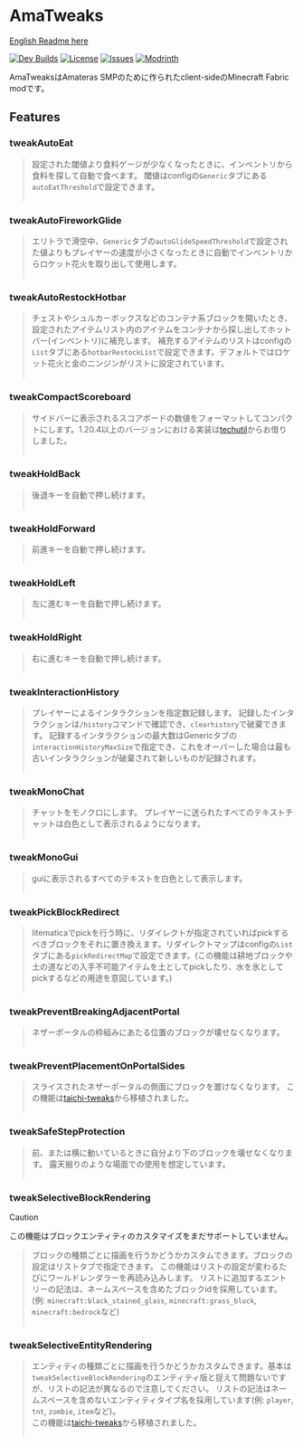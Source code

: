 # AmaTweaks

[English Readme here](README.md)

[![Dev Builds](https://github.com/pugur523/ama-tweaks/actions/workflows/gradle.yml/badge.svg)](https://github.com/pugur523/ama-tweaks/actions/workflows/gradle.yml)
[![License](https://img.shields.io/github/license/pugur523/ama-tweaks.svg)](https://opensource.org/licenses/MIT)
[![Issues](https://img.shields.io/github/issues/pugur523/ama-tweaks.svg)](https://github.com/pugur523/ama-tweaks/issues)
[![Modrinth](https://img.shields.io/modrinth/dt/amatweaks?label=Modrinth%20Downloads)](https://modrinth.com/mod/amatweaks)


AmaTweaksはAmateras SMPのために作られたclient-sideのMinecraft Fabric modです。

## Features


### tweakAutoEat

> 設定された閾値より食料ゲージが少なくなったときに、インベントリから食料を探して自動で食べます。
閾値はconfigの`Generic`タブにある`autoEatThreshold`で設定できます。
<br><br>

### tweakAutoFireworkGlide

> エリトラで滑空中、`Generic`タブの`autoGlideSpeedThreshold`で設定された値よりもプレイヤーの速度が小さくなったときに自動でインベントリからロケット花火を取り出して使用します。
<br><br>

### tweakAutoRestockHotbar

> チェストやシュルカーボックスなどのコンテナ系ブロックを開いたとき、設定されたアイテムリスト内のアイテムをコンテナから探し出してホットバー(インベントリ)に補充します。
補充するアイテムのリストはconfigの`List`タブにある`hotbarRestockList`で設定できます。デフォルトではロケット花火と金のニンジンがリストに設定されています。
<br><br>

### tweakCompactScoreboard

> サイドバーに表示されるスコアボードの数値をフォーマットしてコンパクトにします。1.20.4以上のバージョンにおける実装は[techutil](https://github.com/Kikugie/techutils)からお借りしました。
<br><br>

### tweakHoldBack

> 後退キーを自動で押し続けます。
<br><br>

### tweakHoldForward

> 前進キーを自動で押し続けます。
<br><br>

### tweakHoldLeft

> 左に進むキーを自動で押し続けます。
<br><br>

### tweakHoldRight

> 右に進むキーを自動で押し続けます。
<br><br>

### tweakInteractionHistory

> プレイヤーによるインタラクションを指定数記録します。
記録したインタラクションは`/history`コマンドで確認でき、`clearhistory`で破棄できます。
記録するインタラクションの最大数はGenericタブの`interactionHistoryMaxSize`で指定でき、これをオーバーした場合は最も古いインタラクションが破棄されて新しいものが記録されます。
<br><br>

### tweakMonoChat

> チャットをモノクロにします。
プレイヤーに送られたすべてのテキストチャットは白色として表示されるようになります。
<br><br>

### tweakMonoGui

> guiに表示されるすべてのテキストを白色として表示します。
<br><br>

### tweakPickBlockRedirect

> litematicaでpickを行う時に、リダイレクトが指定されていればpickするべきブロックをそれに置き換えます。リダイレクトマップはconfigの`List`タブにある`pickRedirectMap`で設定できます。(この機能は耕地ブロックや土の道などの入手不可能アイテムを土としてpickしたり、水を氷としてpickするなどの用途を意図しています。)
<br><br>

### tweakPreventBreakingAdjacentPortal

> ネザーポータルの枠組みにあたる位置のブロックが壊せなくなります。
<br><br>

### tweakPreventPlacementOnPortalSides

> スライスされたネザーポータルの側面にブロックを置けなくなります。
この機能は[taichi-tweaks](https://github.com/TaichiServer/taichi-tweaks)から移植されました。
<br><br>

### tweakSafeStepProtection

> 前、または横に動いているときに自分より下のブロックを壊せなくなります。
露天掘りのような場面での使用を想定しています。
<br><br>

### tweakSelectiveBlockRendering

> [!CAUTION]
> この機能はブロックエンティティのカスタマイズをまだサポートしていません。<br>

> ブロックの種類ごとに描画を行うかどうかカスタムできます。ブロックの設定はリストタブで指定できます。
この機能はリストの設定が変わるたびにワールドレンダラーを再読み込みします。
リストに追加するエントリーの記法は、ネームスペースを含めたブロックidを採用しています。(例: `minecraft:black_stained_glass`, `minecraft:grass_block`, `minecraft:bedrock`など)
<br><br>

### tweakSelectiveEntityRendering

> エンティティの種類ごとに描画を行うかどうかカスタムできます。基本は`tweakSelectiveBlockRendering`のエンティティ版と捉えて問題ないですが、リストの記法が異なるので注意してください。
リストの記法はネームスペースを含めないエンティティタイプ名を採用しています(例: `player`, `tnt`, `zombie`, `item`など)。
<br>この機能は[taichi-tweaks](https://github.com/TaichiServer/taichi-tweaks)から移植されました。
<br><br>